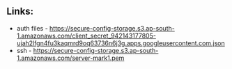 ## Links:

- auth files - https://secure-config-storage.s3.ap-south-1.amazonaws.com/client_secret_942143177805-ujah2lfgn4fu3kaqmrd9oq63736n6j3g.apps.googleusercontent.com.json
- ssh - https://secure-config-storage.s3.ap-south-1.amazonaws.com/server-mark1.pem